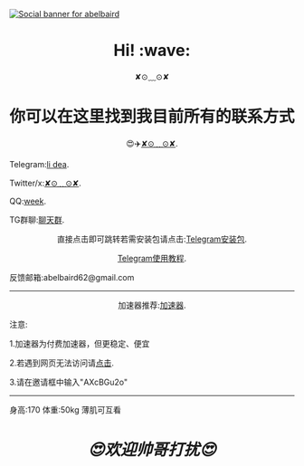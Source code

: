 [![Social banner for
abelbaird](https://github.com/abelbaird/medium/blob/main/header-banner--optimized.svg)](https://github.com/abelbaird/abelbaird/blob/main/README.md)
<h1 align='center'> Hi! :wave:</h1>
<p align='center'>
✘⊙﹏⊙✘
</p>
<h1 align='center'>你可以在这里找到我目前所有的联系方式</h1>
<p align='center'>😍✈️<a href="#">✘⊙﹏⊙✘</a>.</p>
<p align='center1'>Telegram:<a href="https://t.me/PJP2064860">li dea</a>.</p>

<p align='center1'>Twitter/x:<a href="https://x.com/PJP2064860?t=2qZNp19uPbugS84yC58Lbw&s=09">✘⊙﹏⊙✘</a>.</p>
<p align='center1'>QQ:<a href="https://qm.qq.com/q/8vicAZQHkc">week</a>.</p>
<p align='center1'>TG群聊:<a href="https://t.me/+uTCabyrpFd83OGNh">聊天群</a>.</p>
<p align='center'>直接点击即可跳转若需安装包请点击:<a href="https://telegram.org/android">Telegram安装包</a>.</p>
<p align='center'><a href="https://github.com/abelbaird/Telegram/blob/main/README.md">Telegram使用教程</a>.</p>
<p>反馈邮箱:abelbaird62@gmail.com</p>
<hr>
<p align='center'>加速器推荐:<a href="https://512.jsy.lol/#/register?code=AXcBGu2o">加速器</a>.</p></hr>
<p align='center1'>注意:</p>
<p>1.加速器为付费加速器，但更稳定、便宜</p>
<p>2.若遇到网页无法访问请<a href="https://xn--kbtz0ztjtvlp.com/">点击</a>.</P>
<p>3.请在邀请框中输入"AXcBGu2o"</p>
<hr></hr>
<p>身高:170   体重:50kg
薄肌可互看</p>



<h1 align='center'><i>😍欢迎帅哥打扰😍</i></h1>


